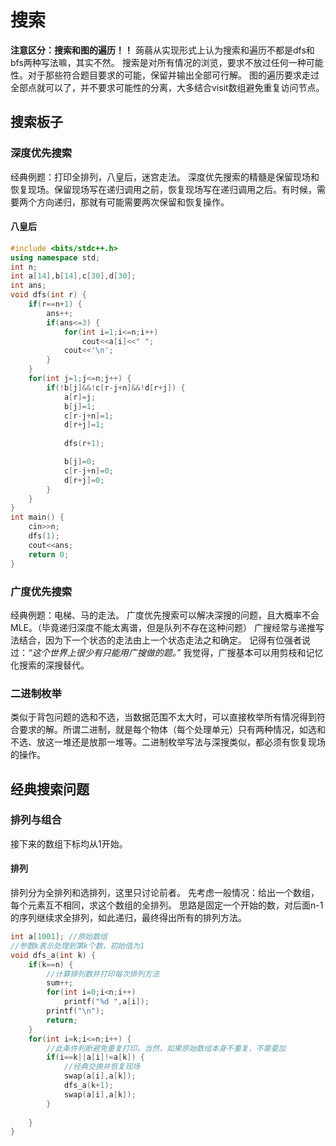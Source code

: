 # 搜索
**注意区分：搜索和图的遍历！！**
蒟蒻从实现形式上认为搜索和遍历不都是dfs和bfs两种写法嘛，其实不然。
搜索是对所有情况的浏览，要求不放过任何一种可能性。对于那些符合题目要求的可能，保留并输出全部可行解。
图的遍历要求走过全部点就可以了，并不要求可能性的分离，大多结合visit数组避免重复访问节点。
## 搜索板子
### 深度优先搜索
经典例题：打印全排列，八皇后，迷宫走法。
深度优先搜索的精髓是保留现场和恢复现场。保留现场写在递归调用之前，恢复现场写在递归调用之后。有时候，需要两个方向递归，那就有可能需要两次保留和恢复操作。
#### 八皇后
```c++
#include <bits/stdc++.h>
using namespace std;
int n;
int a[14],b[14],c[30],d[30];
int ans;
void dfs(int r) {
    if(r==n+1) {
        ans++;
        if(ans<=3) {
            for(int i=1;i<=n;i++)
                cout<<a[i]<<" ";
            cout<<'\n';
        }
    }
    for(int j=1;j<=n;j++) {
        if(!b[j]&&!c[r-j+n]&&!d[r+j]) {
            a[r]=j;
            b[j]=1;
            c[r-j+n]=1;
            d[r+j]=1;
            
            dfs(r+1);

            b[j]=0;
            c[r-j+n]=0;
            d[r+j]=0;
        }      
    }
}
int main() {
    cin>>n;
    dfs(1);
    cout<<ans;
    return 0;
}
```
### 广度优先搜索
经典例题：电梯、马的走法。
广度优先搜索可以解决深搜的问题，且大概率不会MLE。（毕竟递归深度不能太离谱，但是队列不存在这种问题）
广搜经常与递推写法结合，因为下一个状态的走法由上一个状态走法之和确定。
记得有位强者说过：*“这个世界上很少有只能用广搜做的题。”*
我觉得，广搜基本可以用剪枝和记忆化搜索的深搜替代。
### 二进制枚举
类似于背包问题的选和不选，当数据范围不太大时，可以直接枚举所有情况得到符合要求的解。所谓二进制，就是每个物体（每个处理单元）只有两种情况，如选和不选、放这一堆还是放那一堆等。二进制枚举写法与深搜类似，都必须有恢复现场的操作。
## 经典搜索问题
### 排列与组合
接下来的数组下标均从1开始。
#### 排列
排列分为全排列和选排列，这里只讨论前者。
先考虑一般情况：给出一个数组，每个元素互不相同，求这个数组的全排列。
思路是固定一个开始的数，对后面n-1的序列继续求全排列，如此递归，最终得出所有的排列方法。
```c++
int a[1001]; //原始数组
//参数k表示处理到第k个数，初始值为1
void dfs_a(int k) {
    if(k==n) {
        //计算排列数并打印每次排列方法
        sum++;
        for(int i=0;i<n;i++)
            printf("%d ",a[i]);
        printf("\n");
        return;
    }
    for(int i=k;i<=n;i++) {
        //此条件判断避免重复打印。当然，如果原始数组本身不重复，不需要加
        if(i==k||a[i]!=a[k]) {
            //经典交换并恢复现场
            swap(a[i],a[k]);
            dfs_a(k+1);
            swap(a[i],a[k]);
        }
        
    }
}
```